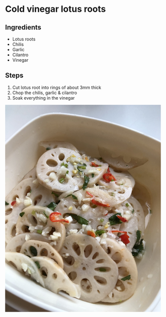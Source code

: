 # Cold vinegar lotus roots

## Ingredients

- Lotus roots
- Chilis
- Garlic
- Cilantro
- Vinegar

## Steps

1. Cut lotus root into rings of about 3mm thick
1. Chop the chilis, garlic & cilantro
1. Soak everything in the vinegar

![](IMG_4846.jpeg)
